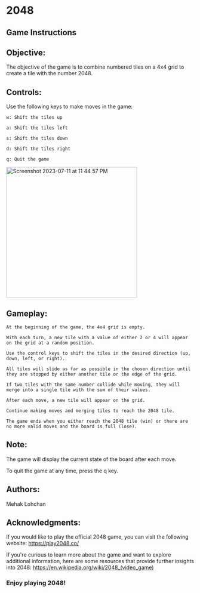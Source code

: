# 2048

## Game Instructions

## Objective:
The objective of the game is to combine numbered tiles on a 4x4 grid to create a tile with the number 2048.
<br/>

## Controls:
Use the following keys to make moves in the game:
```
w: Shift the tiles up

a: Shift the tiles left

s: Shift the tiles down

d: Shift the tiles right

q: Quit the game
```

<img width="350" alt="Screenshot 2023-07-11 at 11 44 57 PM" src="https://github.com/ml703852/2048/assets/122187040/9cf90583-13e9-4743-b1df-41392eb4b042">


## Gameplay:
```
At the beginning of the game, the 4x4 grid is empty.

With each turn, a new tile with a value of either 2 or 4 will appear on the grid at a random position.

Use the control keys to shift the tiles in the desired direction (up, down, left, or right).

All tiles will slide as far as possible in the chosen direction until they are stopped by either another tile or the edge of the grid.

If two tiles with the same number collide while moving, they will merge into a single tile with the sum of their values.

After each move, a new tile will appear on the grid.

Continue making moves and merging tiles to reach the 2048 tile.

The game ends when you either reach the 2048 tile (win) or there are no more valid moves and the board is full (lose).
```

## Note:

The game will display the current state of the board after each move.

To quit the game at any time, press the q key.

## Authors:
Mehak Lohchan

## Acknowledgments:
If you would like to play the official 2048 game, you can visit the following website: https://play2048.co/


If you're curious to learn more about the game and want to explore additional information, here are some resources that provide further insights into 2048:
https://en.wikipedia.org/wiki/2048_(video_game)



### Enjoy playing 2048!
